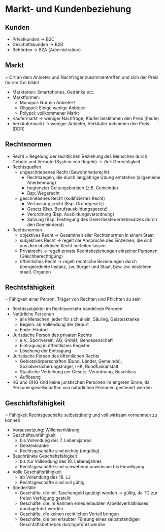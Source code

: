 # Markt- und Kundenbeziehung

## Kunden
- Privatkunden -> B2C
- Geschäftskunden -> B2B
- Behörden -> B2A (Administration)

## Markt
= Ort an dem Anbieter und Nachfrager zusammentreffen und sich der Preis für ein
Gut bildet
- Marktarten: Smartphones, Getränke etc.
- Marktformen:
	- Monopol: Nur ein Anbieter?
	- Oligopol: Einige wenige Anbieter
	- Polypol: vollkommener Markt
- Käufermarkt -> weniger Nachfrage, Käufer bestimmen den Preis (heute)
- Verkäufermarkt -> weniger Anbieter, Verkäufer betimmen den Preis (DDR)

## Rechtsnormen

- Recht = Regelung der rechtlichen Beziehung des Menschen durch Gebote und Verbote
(System von Regeln) -> Ziel: Gerechtigkeit
- Rechtsquellen
	- ungeschriebenes Recht (Gewohnheitsrecht)
		- Rechtsregeln, die durch langjährige Übung entstehen (allgemeine
		  Anerkennung)
		- begrenzter Geltungsbereich (z.B. Gemeinde)
		- Bsp: Wegerecht
	- geschriebenes Recht (kodifiziertes Recht)
		- Verfassungsrecht (Bsp. Grundgesetz)
		- Gesetz (Bsp. Berufsausbildungsgesetz)
		- Verordnung (Bsp. Ausbildungsverordnung)
		- Satzung (Bsp. Festlegung des Gewerbesteuerhebesatzes durch den
		  Gemeinderat)
- Rechtsnormen
	- objektives Recht -> Gesamtheit aller Rechtsnormen in einem Staat
	- subjektives Recht -> regelt die Ansprüche des Einzelnen, die sich aus dem
	  objektiven Recht herleiten lassen
	- Privatrecht -> regelt private Rechtsbeziehungen einzelner Personen
	  (Gleichberechtigung)
	- öffentliches Recht -> regelt rechtliche Beziehungen durch übergeordnete
	  Instanz, zw. Bürger und Staat, bzw. zw. einzelnen staatl. Organen

## Rechtsfähigkeit

= Fähigkeit einer Person, Träger von Rechten und Pflichten zu sein
- Rechtssubjekte: im Rechtsverkehr handelnde Peronen
- Natürliche Personen
	- alle Menschen, jeder für sich allein, Säuling, Geisteskranke
	- Beginn: ab Vollendung der Geburt
	- Ende: Hirntod
- Juristische Person des privaten Rechts
	- e.V., Sportverein, AG, GmbH, Genossenschaft
	- Eintragung in öffentliches Register
	- Löschung der Eintragung
- Juristische Person des öffentlichen Rechts
	- Gebietskörperschaften (Bund, Länder, Gemeinde), Sozialversicherungsträger,
	  IHK, Rundfunkanstalt
	- Staatliche Verleihung oer Gesetz, Verordnung, Beschluss
	- Auflösung
- KG und OHG sind keine juristischen Personen im engeren Sinne, da
  Personengesellschaften von natürlichen Personen gesteuert werden

## Geschäftsfähigkeit

= Fähigkeit Rechtsgeschäfte selbstständig und voll wirksam vornehmen zu können
- Voraussetzung: Willenserklärung
- Geschäftsunfähigkeit
	- bis Vollendung des 7. Lebensjahres
	- Geisteskranke
	- Rechtsgeschäfte sind nichtig (ungültig)
- Beschränkte Geschäftsfähigkeit
	- bis zur Vollendung des 18. Lebensjahres
	- Rechtsgeschäfte sind schwebend unwirksam bis Einwilligung
- Volle Geschäftsfähigkeit
	- ab Vollendung des 18. LJ
	- Rechtsgeschäfte sind voll gültig
- Sonderfälle
	- Geschäfte, die mit Taschengeld getätigt werden
	-> gültig, da TG zur freien Verfügung gestellt
	- Geschäfte, die im Rahmen eines erlaubten Arbeitsverhältnisses durchgeführt
	  werden
	- Geschäfte, die keinen rechtlichen Vorteil bringen
	- Geschäfte, die bei erlaubter Führung eines selbstständigen
	  Geschfäftsbetriebes durchgeführt werden
